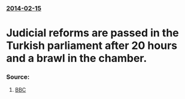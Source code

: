 ### [2014-02-15](/news/2014/02/15/index.md)

# Judicial reforms are passed in the Turkish parliament after 20 hours and a brawl in the chamber. 




### Source:

1. [BBC](http://www.bbc.co.uk/news/world-europe-26205515)
